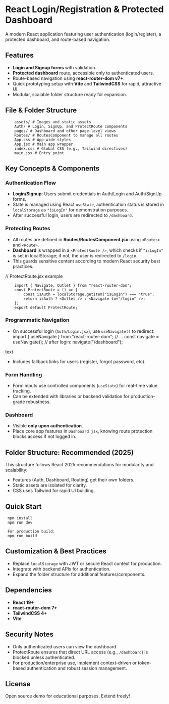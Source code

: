 # React Login/Registration & Protected Dashboard

A modern React application featuring user authentication (login/register), a protected dashboard, and route-based navigation.

## Features

- **Login and Signup forms** with validation.
- **Protected dashboard** route, accessible only to authenticated users.
- Route-based navigation using **react-router-dom v7+**.
- Quick prototyping setup with **Vite** and **TailwindCSS** for rapid, attractive UI.
- Modular, scalable folder structure ready for expansion.

## File & Folder Structure

```
    assets/ # Images and static assets
    Auth/ # Login, SignUp, and ProtectRoute components
    pages/ # Dashboard and other page-level views
    Routes/ # RoutesComponent to manage all routes
    App.css # App-wide styles
    App.jsx # Main app wrapper
    index.css # Global CSS (e.g., Tailwind directives)
    main.jsx # Entry point
```

## Key Concepts & Components

### Authentication Flow

- **Login/Signup**: Users submit credentials in Auth/Login and Auth/SignUp forms.
- State is managed using React `useState`, authentication status is stored in `localStorage` as `"isLogIn"` for demonstration purposes.
- After successful login, users are redirected to `/dashboard`.

### Protecting Routes

- All routes are defined in **Routes/RoutesComponent.jsx** using `<Routes>` and `<Route>`.
- **Dashboard** is wrapped in a `<ProtectRoute />`, which checks if `"isLogIn"` is set in localStorage; if not, the user is redirected to `/login`.
- This guards sensitive content according to modern React security best practices.

// ProtectRoute.jsx example

```
    import { Navigate, Outlet } from "react-router-dom";
    const ProtectRoute = () => {
        const isAuth = localStorage.getItem("isLogIn") === "true";
        return isAuth ? <Outlet /> : <Navigate to="/login" />;
    };
    export default ProtectRoute;
```

### Programmatic Navigation

- On successful login (`Auth/Login.jsx`), use `useNavigate()` to redirect:
  import { useNavigate } from "react-router-dom";
  // ...
  const navigate = useNavigate();
  // after login:
  navigate("/dashboard");

text

- Includes fallback links for users (register, forgot password, etc).

### Form Handling

- Form inputs use controlled components (`useState`) for real-time value tracking.
- Can be extended with libraries or backend validation for production-grade robustness.

### Dashboard

- Visible **only upon authentication**.
- Place core app features in `Dashboard.jsx`, knowing route protection blocks access if not logged in.

## Folder Structure: Recommended (2025)

This structure follows React 2025 recommendations for modularity and scalability:

- Features (Auth, Dashboard, Routing) get their own folders.
- Static assets are isolated for clarity.
- CSS uses Tailwind for rapid UI building.

## Quick Start

```
 npm install
 npm run dev
```

```
 For production build:
 npm run build
```

## Customization & Best Practices

- Replace `localStorage` with JWT or secure React context for production.
- Integrate with backend APIs for authentication.
- Expand the folder structure for additional features/components.

## Dependencies

- **React 19+**
- **react-router-dom 7+**
- **TailwindCSS 4+**
- **Vite**

## Security Notes

- Only authenticated users can view the dashboard.
- ProtectRoute ensures that direct URL access (e.g., `/dashboard`) is blocked unless authenticated.
- For production/enterprise use, implement context-driven or token-based authentication and robust session management.

## License

Open source demo for educational purposes. Extend freely!
